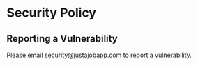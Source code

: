 # Security Policy
## Reporting a Vulnerability

Please email security@justajobapp.com to report a vulnerability.


